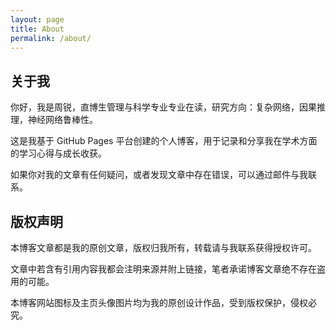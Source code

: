 ```yaml
---
layout: page
title: About
permalink: /about/
---
```


## 关于我

你好，我是周锐，直博生管理与科学专业专业在读，研究方向：复杂网络，因果推理，神经网络鲁棒性。

这是我基于 GitHub Pages 平台创建的个人博客，用于记录和分享我在学术方面的学习心得与成长收获。

如果你对我的文章有任何疑问，或者发现文章中存在错误，可以通过邮件与我联系。

## 版权声明

本博客文章都是我的原创文章，版权归我所有，转载请与我联系获得授权许可。

文章中若含有引用内容我都会注明来源并附上链接，笔者承诺博客文章绝不存在盗用的可能。

本博客网站图标及主页头像图片均为我的原创设计作品，受到版权保护，侵权必究。
